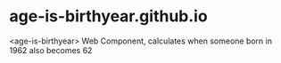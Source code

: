 # age-is-birthyear.github.io
&lt;age-is-birthyear> Web Component, calculates when someone born in 1962 also becomes 62
